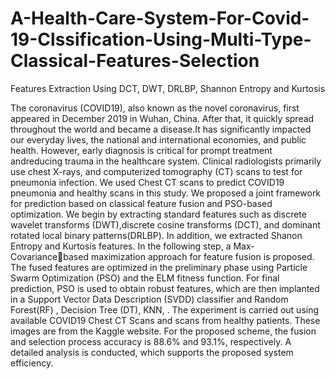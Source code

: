 # A-Health-Care-System-For-Covid-19-Clssification-Using-Multi-Type-Classical-Features-Selection
Features Extraction Using DCT, DWT, DRLBP, Shannon Entropy and Kurtosis

The coronavirus (COVID19), also known as the novel coronavirus, first appeared in December 2019 in Wuhan, China. After that, it quickly spread throughout the world and became a disease.It has significantly impacted our everyday lives, the national and international economies, and public health. However, early diagnosis is critical for prompt treatment andreducing trauma in the healthcare system. Clinical radiologists primarily use chest X-rays, and computerized tomography (CT) scans to test for pneumonia infection. We used Chest CT scans to predict COVID19 pneumonia and healthy scans in this study. We proposed a joint framework for prediction based on classical feature fusion and PSO-based optimization. We begin by extracting standard features such as discrete wavelet transforms (DWT),discrete cosine 
transforms (DCT), and dominant rotated local binary patterns(DRLBP). In addition, we extracted Shanon Entropy and Kurtosis features. In the following step, a Max-Covariancebased maximization approach for feature fusion is proposed. The fused features are optimized in the preliminary phase using Particle Swarm Optimization (PSO) and the ELM fitness function. For final prediction, PSO is used to obtain robust features, which are then implanted in a Support Vector Data Description (SVDD) classifier and Random Forest(RF) , Decision Tree (DT), KNN, . The experiment is carried out using available COVID19 Chest CT Scans and scans from healthy patients. These images are from the Kaggle website. For the proposed scheme, the fusion and selection process accuracy is 88.6% and 93.1%, respectively. A detailed 
analysis is conducted, which supports the proposed system efficiency.
